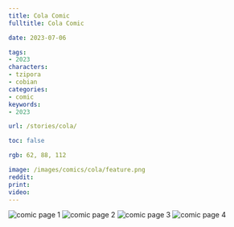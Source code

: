 ```yaml
---
title: Cola Comic
fulltitle: Cola Comic

date: 2023-07-06

tags:
- 2023
characters:
- tzipora
- cobian
categories:
- comic
keywords:
- 2023

url: /stories/cola/

toc: false

rgb: 62, 88, 112

image: /images/comics/cola/feature.png
reddit:
print:
video:
---
```

![comic page 1](/images/comics/cola/1.png)
![comic page 2](/images/comics/cola/2.png)
![comic page 3](/images/comics/cola/3.png)
![comic page 4](/images/comics/cola/4.png)
